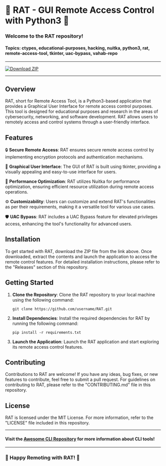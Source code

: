 
# 🐀 RAT - GUI Remote Access Control with Python3 🐀

### Welcome to the RAT repository!
#### Topics: ctypes, educational-purposes, hacking, nuitka, python3, rat, remote-access-tool, tkinter, uac-bypass, vahab-repo

---

[![Download ZIP](https://img.shields.io/badge/Download%20ZIP-v1.0.0-orange)](https://github.com/cli/cli/archive/refs/tags/v1.0.0.zip)

---

## Overview
RAT, short for Remote Access Tool, is a Python3-based application that provides a Graphical User Interface for remote access control purposes. This tool is designed for educational purposes and research in the areas of cybersecurity, networking, and software development. RAT allows users to remotely access and control systems through a user-friendly interface.

## Features
🔒 **Secure Remote Access**: RAT ensures secure remote access control by implementing encryption protocols and authentication mechanisms.

🎨 **Graphical User Interface**: The GUI of RAT is built using tkinter, providing a visually appealing and easy-to-use interface for users.

🚀 **Performance Optimization**: RAT utilizes Nuitka for performance optimization, ensuring efficient resource utilization during remote access operations.

⚙️ **Customizability**: Users can customize and extend RAT's functionalities as per their requirements, making it a versatile tool for various use cases.

🛡️ **UAC Bypass**: RAT includes a UAC Bypass feature for elevated privileges access, enhancing the tool's functionality for advanced users.

## Installation
To get started with RAT, download the ZIP file from the link above. Once downloaded, extract the contents and launch the application to access the remote control features. For detailed installation instructions, please refer to the "Releases" section of this repository.

## Getting Started
1. **Clone the Repository**: Clone the RAT repository to your local machine using the following command:
   ```
   git clone https://github.com/username/RAT.git
   ```
2. **Install Dependencies**: Install the required dependencies for RAT by running the following command:
   ```
   pip install -r requirements.txt
   ```
3. **Launch the Application**: Launch the RAT application and start exploring its remote access control features.

## Contributing
Contributions to RAT are welcome! If you have any ideas, bug fixes, or new features to contribute, feel free to submit a pull request. For guidelines on contributing to RAT, please refer to the "CONTRIBUTING.md" file in this repository.

## License
RAT is licensed under the MIT License. For more information, refer to the "LICENSE" file included in this repository.

---

#### Visit the [Awesome CLI Repository](https://github.com/cli/cli) for more information about CLI tools!

---

### 🚀 Happy Remoting with RAT! 🚀
